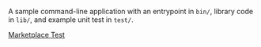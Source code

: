 A sample command-line application with an entrypoint in `bin/`, library code
in `lib/`, and example unit test in `test/`.

[Marketplace Test](https://marketplace.elgato.com/product/volume-controller-34d9aa59-a41a-4a4c-a853-202ca91409e1)
